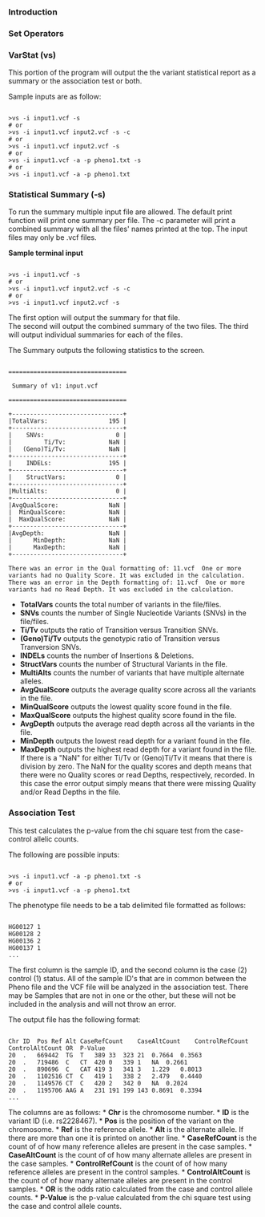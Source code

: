 ### Introduction






### Set Operators





### VarStat (vs)

This portion of the program will output the the variant statistical report as a summary or the association test or both.

Sample inputs are as follow:

<pre><code>
>vs -i input1.vcf -s
# or
>vs -i input1.vcf input2.vcf -s -c
# or
>vs -i input1.vcf input2.vcf -s
# or
>vs -i input1.vcf -a -p pheno1.txt -s
# or
>vs -i input1.vcf -a -p pheno1.txt 
</code></pre>


### Statistical Summary (-s)

To run the summary multiple input file are allowed. The default print function will print one summary per file.
The -c parameter will print a combined summary with all the files' names printed at the top.  The input files may only
be .vcf files.

**Sample terminal input**
<pre><code>
>vs -i input1.vcf -s
# or
>vs -i input1.vcf input2.vcf -s -c
# or
>vs -i input1.vcf input2.vcf -s
</code></pre>

The first option will output the summary for that file.  
The second will output the combined summary of the two files.
The third will output individual summaries for each of the files.

The Summary outputs the following statistics to the screen.
	
<pre><code>
=================================
                              
 Summary of v1: input.vcf         
                              
=================================

+-------------------------------+
|TotalVars:                 195 |
+-------------------------------+
|    SNVs:                    0 |
|         Ti/Tv:            NaN |
|   (Geno)Ti/Tv:            NaN |
+-------------------------------+
|    INDELs:                195 |
+-------------------------------+
|    StructVars:              0 |
+-------------------------------+
|MultiAlts:                   0 |
+-------------------------------+
|AvgQualScore:              NaN |
|  MinQualScore:            NaN |
|  MaxQualScore:            NaN |
+-------------------------------+
|AvgDepth:                  NaN |
|      MinDepth:            NaN |
|      MaxDepth:            NaN |
+-------------------------------+

There was an error in the Qual formatting of: 11.vcf  One or more variants had no Quality Score. It was excluded in the calculation.
There was an error in the Depth formatting of: 11.vcf  One or more variants had no Read Depth. It was excluded in the calculation.
</code></pre>
	
* **TotalVars** counts the total number of variants in the file/files.
* **SNVs** counts the number of Single Nucleotide Variants (SNVs) in the file/files.
* **Ti/Tv** outputs the ratio of Transition versus Transition SNVs. 
* **(Geno)Ti/Tv** outputs the genotypic ratio of Transition versus Tranversion SNVs.
* **INDELs** counts the number of Insertions & Deletions.
* **StructVars** counts the number of Structural Variants in the file.
* **MultiAlts** counts the number of variants that have multiple alternate alleles.
* **AvgQualScore** outputs the average quality score across all the variants in the file.
* **MinQualScore** outputs the lowest quality score found in the file.
* **MaxQualScore** outputs the highest quality score found in the file.
* **AvgDepth** outputs the average read depth across all the variants in the file.
* **MinDepth** outputs the lowest read depth for a variant found in the file.
* **MaxDepth** outputs the highest read depth for a variant found in the file.
If there is a "NaN" for either Ti/Tv or (Geno)Ti/Tv it means that there is division by zero.
The NaN for the quality scores and depth means that there were no Quality scores or read Depths, respectively, recorded. 
	In this case the error output simply means that there were missing Quality and/or Read Depths in the file.
  
### Association Test

This test calculates the p-value from the chi square test from the case-control allelic counts. 

The following are possible inputs:
<pre><code>
>vs -i input1.vcf -a -p pheno1.txt -s
# or
>vs -i input1.vcf -a -p pheno1.txt 
</code></pre>

The phenotype file needs to be a tab delimited file formatted as follows:
<pre><code>
HG00127	1
HG00128	2
HG00136	2
HG00137	1
...
</code></pre>
The first column is the sample ID, and the second column is the case (2) control (1) status. All of the sample ID's that are in common
between the Pheno file and the VCF file will be analyzed in the association test.  There may be Samples that are not in one or the other, 
but these will not be included in the analysis and will not throw an error.

The output file has the following format:
<pre><code>
Chr	ID	Pos	Ref	Alt	CaseRefCount	CaseAltCount	ControlRefCount	ControlAltCount	OR	P-Value
20	.	669442	TG	T	389	33	323	21	0.7664	0.3563
20	.	719486	C	CT	420	0	339	1	NA	0.2661
20	.	890696	C	CAT	419	3	341	3	1.229	0.8013
20	.	1102516	CT	C	419	1	338	2	2.479	0.4440
20	.	1149576	CT	C	420	2	342	0	NA	0.2024
20	.	1195706	AAG	A	231	191	199	143	0.8691	0.3394
...
</code></pre>

The columns are as follows:
	* **Chr** is the chromosome number.
	* **ID** is the variant ID (i.e. rs2228467).
	* **Pos** is the position of the variant on the chromosome.
	* **Ref** is the reference allele.
	* **Alt** is the alternate allele. If there are more than one it is printed on another line.
	* **CaseRefCount** is the count of of how many reference alleles are present in the case samples.
	* **CaseAltCount** is the count of of how many alternate alleles are present in the case samples.
	* **ControlRefCount** is the count of of how many reference alleles are present in the control samples.
	* **ControlAltCount** is the count of of how many alternate alleles are present in the control samples.
	* **OR** is the odds ratio calculated from the case and control allele counts.
	* **P-Value** is the p-value calculated from the chi square test using the case and control allele counts.


